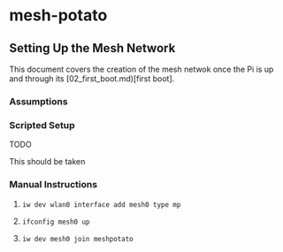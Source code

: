 # mesh-potato

## Setting Up the Mesh Network

This document covers the creation of the mesh netwok once the Pi is up
and through its [02_first_boot.md)[first boot].

### Assumptions

### Scripted Setup

TODO

This should be taken 

### Manual Instructions

1. `iw dev wlan0 interface add mesh0 type mp`

2. `ifconfig mesh0 up`

3. `iw dev mesh0 join meshpotato`

